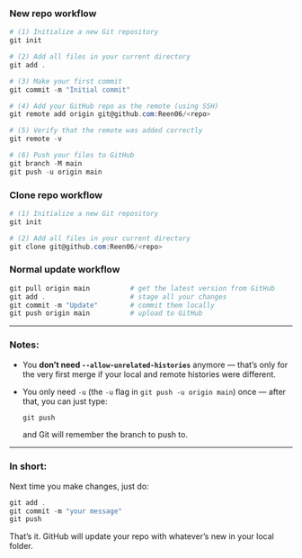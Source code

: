 ### **New repo workflow**
```powershell
# (1) Initialize a new Git repository
git init

# (2) Add all files in your current directory
git add .

# (3) Make your first commit
git commit -m "Initial commit"

# (4) Add your GitHub repo as the remote (using SSH)
git remote add origin git@github.com:Reen06/<repo>

# (5) Verify that the remote was added correctly
git remote -v

# (6) Push your files to GitHub
git branch -M main
git push -u origin main
```

### **Clone repo workflow**
```powershell
# (1) Initialize a new Git repository
git init

# (2) Add all files in your current directory
git clone git@github.com:Reen06/<repo>

```

### **Normal update workflow**

```powershell
git pull origin main          # get the latest version from GitHub
git add .                     # stage all your changes
git commit -m "Update"        # commit them locally
git push origin main          # upload to GitHub
```

---

### Notes:

- You **don’t need `--allow-unrelated-histories`** anymore — that’s only for the very first merge if your local and remote histories were different.
    
- You only need `-u` (the `-u` flag in `git push -u origin main`) once — after that, you can just type:
    
    ```powershell
    git push
    ```
    
    and Git will remember the branch to push to.
    

---

###  In short:

Next time you make changes, just do:

```powershell
git add .
git commit -m "your message"
git push
```

That’s it. GitHub will update your repo with whatever’s new in your local folder.